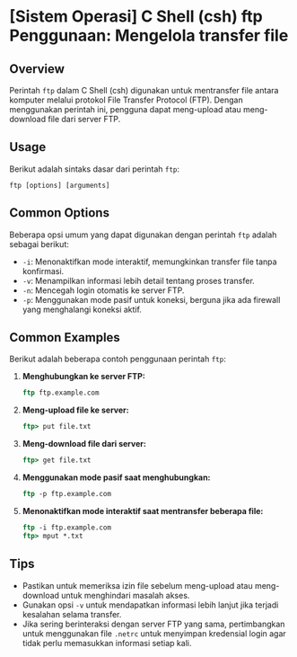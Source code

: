 # [Sistem Operasi] C Shell (csh) ftp Penggunaan: Mengelola transfer file

## Overview
Perintah `ftp` dalam C Shell (csh) digunakan untuk mentransfer file antara komputer melalui protokol File Transfer Protocol (FTP). Dengan menggunakan perintah ini, pengguna dapat meng-upload atau meng-download file dari server FTP.

## Usage
Berikut adalah sintaks dasar dari perintah `ftp`:

```
ftp [options] [arguments]
```

## Common Options
Beberapa opsi umum yang dapat digunakan dengan perintah `ftp` adalah sebagai berikut:

- `-i`: Menonaktifkan mode interaktif, memungkinkan transfer file tanpa konfirmasi.
- `-v`: Menampilkan informasi lebih detail tentang proses transfer.
- `-n`: Mencegah login otomatis ke server FTP.
- `-p`: Menggunakan mode pasif untuk koneksi, berguna jika ada firewall yang menghalangi koneksi aktif.

## Common Examples
Berikut adalah beberapa contoh penggunaan perintah `ftp`:

1. **Menghubungkan ke server FTP:**
   ```csh
   ftp ftp.example.com
   ```

2. **Meng-upload file ke server:**
   ```csh
   ftp> put file.txt
   ```

3. **Meng-download file dari server:**
   ```csh
   ftp> get file.txt
   ```

4. **Menggunakan mode pasif saat menghubungkan:**
   ```csh
   ftp -p ftp.example.com
   ```

5. **Menonaktifkan mode interaktif saat mentransfer beberapa file:**
   ```csh
   ftp -i ftp.example.com
   ftp> mput *.txt
   ```

## Tips
- Pastikan untuk memeriksa izin file sebelum meng-upload atau meng-download untuk menghindari masalah akses.
- Gunakan opsi `-v` untuk mendapatkan informasi lebih lanjut jika terjadi kesalahan selama transfer.
- Jika sering berinteraksi dengan server FTP yang sama, pertimbangkan untuk menggunakan file `.netrc` untuk menyimpan kredensial login agar tidak perlu memasukkan informasi setiap kali.